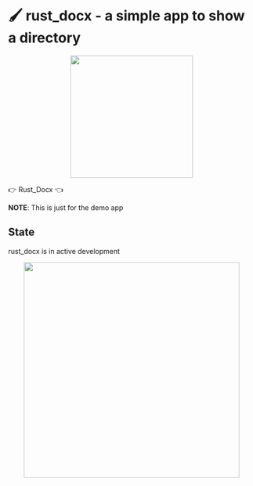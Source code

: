 # 🖌 rust_docx - a simple app to show a directory 


<div align="center">
<a href="https://www.rerun.io/"><img src="media/rerun_io_logo.png" width="250"></a>

</div>

👉 Rust_Docx 👈

**NOTE**: This is just for the demo app 

## State
rust_docx is in active development

<div align="center">
<a href="https://www.rerun.io/"><img src="media/rerun_io_logo.png" width="440"></a>

</div>